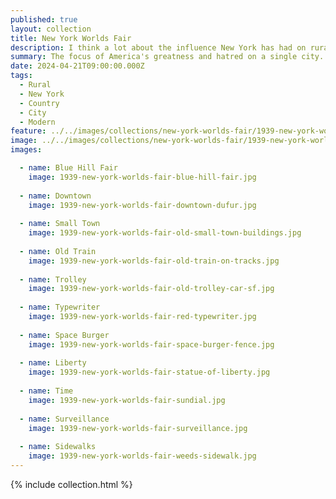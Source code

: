 ```yaml
---
published: true
layout: collection
title: New York Worlds Fair
description: I think a lot about the influence New York has had on rural places, and specifically the one I grew up in. People in rural areas love to hate on New York, while simultaneously influencing the narrative in many profound ways. People I grew up with still tell stories of New York City from 50 years ago. Most of them from movies, or the news. I am perpetually looking for backdrops for my images and stories that capture how this feels to me. I am always on the hunt for iconic images to steal from that represent New York, but the 1939 New York's World Fair provides a nice subtle backdrop for much of what I want to say.
summary: The focus of America's greatness and hatred on a single city.
date: 2024-04-21T09:00:00.000Z
tags:
  - Rural
  - New York
  - Country
  - City
  - Modern
feature: ../../images/collections/new-york-worlds-fair/1939-new-york-worlds-fair-square.jpg
image: ../../images/collections/new-york-worlds-fair/1939-new-york-worlds-fair.jpg
images:

  - name: Blue Hill Fair
    image: 1939-new-york-worlds-fair-blue-hill-fair.jpg 
    
  - name: Downtown
    image: 1939-new-york-worlds-fair-downtown-dufur.jpg 
    
  - name: Small Town
    image: 1939-new-york-worlds-fair-old-small-town-buildings.jpg 
    
  - name: Old Train
    image: 1939-new-york-worlds-fair-old-train-on-tracks.jpg 
    
  - name: Trolley
    image: 1939-new-york-worlds-fair-old-trolley-car-sf.jpg
    
  - name: Typewriter
    image: 1939-new-york-worlds-fair-red-typewriter.jpg
    
  - name: Space Burger
    image: 1939-new-york-worlds-fair-space-burger-fence.jpg
    
  - name: Liberty
    image: 1939-new-york-worlds-fair-statue-of-liberty.jpg 
    
  - name: Time
    image: 1939-new-york-worlds-fair-sundial.jpg
    
  - name: Surveillance
    image: 1939-new-york-worlds-fair-surveillance.jpg
    
  - name: Sidewalks
    image: 1939-new-york-worlds-fair-weeds-sidewalk.jpg 
---
```

{% include collection.html %}
